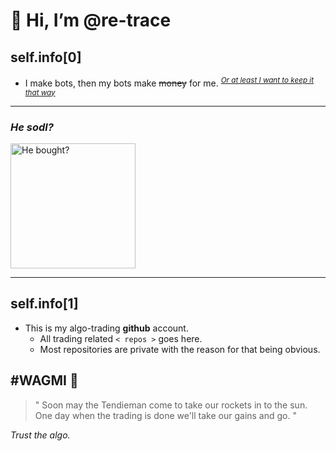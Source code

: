 # 👋 Hi, I’m **@re-trace**
## self.info[0]
* I make bots, then my bots make ~~money~~ for me. <sup>[_Or at least I want to keep it that way_](https://c.tenor.com/GmU85epf9D4AAAAC/pepe-nervous.gif '...')</sup>  
---
### _He sodl?_  
<img src="https://c.tenor.com/Sya8sngqByoAAAAC/pump-and-dump-doge-coin.gif" alt="He bought?" style="width:200px"></img>  

---
## self.info[1]
* This is my algo-trading **github** account. 
  * All trading related `< repos >` goes here. 
  * Most repositories are private with the reason for that being obvious. 
## #WAGMI 🤝
> " Soon may the Tendieman come to take our rockets in to the sun. One day when the trading is done we'll take our gains and go. "   

_Trust the algo._
